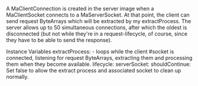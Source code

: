 A MaClientConnection is created in the server image when a MaClientSocket connects to a MaServerSocket.  At that point, the client can send request ByteArrays which will be extracted by my extractProcess.  The server allows up to 50 simultaneous connections, after which the oldest is disconnected (but not while they're in a request-lifecycle, of course, since they have to be able to send the response).

Instance Variables
	extractProcess:		<Process> - loops while the client #socket is connected, listening for request ByteArrays, extracting them and processing them when they become available.
	lifecycle:		<Object>
	serverSocket:		<Object>
	shouldContinue:		Set false to allow the extract process and associated socket to clean up normally.
